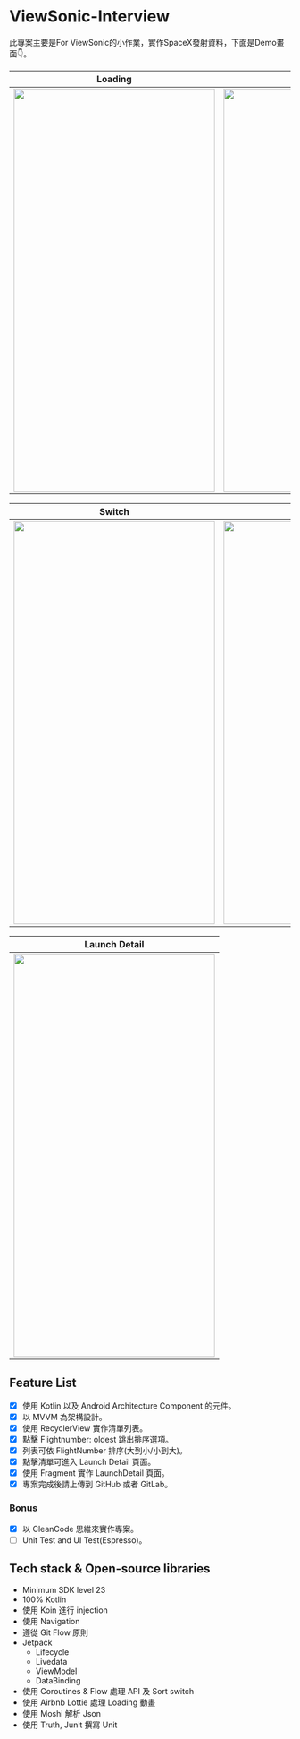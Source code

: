 # ViewSonic-Interview
此專案主要是For ViewSonic的小作業，實作SpaceX發射資料，下面是Demo畫面👇。

| Loading  | All Launches |
| ------------- | ------------- |
|<img src= "https://user-images.githubusercontent.com/24693300/182912432-6c1b9691-57a0-4cbc-a52c-0f30180ebef3.png" width="360" height="720" /> | <img src= "https://user-images.githubusercontent.com/24693300/182912611-8c054cd2-38fc-48ff-b9b9-c488e53be904.png" width="360" height="720" />  |

| Switch | No Internet |
| ------------- | ------------- |
| <img src= "https://user-images.githubusercontent.com/24693300/182912923-d58adeef-e7a2-4bfc-bf54-49fd612715c5.png" width="360" height="720" /> | <img src= "https://user-images.githubusercontent.com/24693300/182912757-4e199077-5a56-42d5-a34c-b636d3ab3657.png" width="360" height="720" />  |

| Launch Detail |
| ------------- |
| <img src= "https://user-images.githubusercontent.com/24693300/182913129-3a9f2f56-9b15-44a1-93b3-dd3ad2476516.png" width="360" height="720" /> | 

## Feature List
- [x] 使用 Kotlin 以及 Android Architecture Component 的元件。
- [x] 以 MVVM 為架構設計。
- [x] 使用 RecyclerView 實作清單列表。
- [x] 點擊 Flightnumber: oldest 跳出排序選項。
- [x] 列表可依 FlightNumber 排序(大到小/小到大)。
- [x] 點擊清單可進入 Launch Detail 頁面。
- [x] 使用 Fragment 實作 LaunchDetail 頁面。
- [x] 專案完成後請上傳到 GitHub 或者 GitLab。

### Bonus
- [x] 以 CleanCode 思維來實作專案。
- [ ] Unit Test and UI Test(Espresso)。

## Tech stack & Open-source libraries

- Minimum SDK level 23
- 100% Kotlin
- 使用 Koin 進行 injection
- 使用 Navigation
- 遵從 Git Flow 原則
- Jetpack
  - Lifecycle
  - Livedata
  - ViewModel
  - DataBinding
- 使用 Coroutines & Flow 處理 API 及 Sort switch
- 使用 Airbnb Lottie 處理 Loading 動畫
- 使用 Moshi 解析 Json
- 使用 Truth, Junit 撰寫 Unit 
